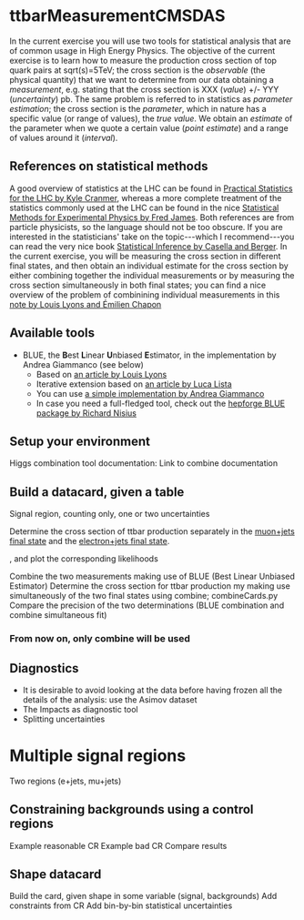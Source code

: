 # ttbarMeasurementCMSDAS


In the current exercise you will use two tools for statistical analysis that are of common usage in High Energy Physics.
The objective of the current exercise is to learn how to measure the production cross section of top quark pairs at sqrt(s)=5TeV; the cross section is the *observable* (the physical quantity) that we want to determine from our data obtaining a *measurement*, e.g. stating that the cross section is XXX (*value*) +/- YYY (*uncertainty*) pb. The same problem is referred to in statistics as *parameter estimation*; the cross section is the *parameter*, which in nature has a specific value (or range of values), the *true value*. We obtain an *estimate* of the parameter when we quote a certain value (*point estimate*) and a range of values around it (*interval*).

## References on statistical methods

A good overview of statistics at the LHC can be found in [Practical Statistics for the LHC by Kyle Cranmer](https://arxiv.org/abs/1503.07622), whereas a more complete treatment of the statistics commonly used at the LHC can be found in the nice [Statistical Methods for Experimental Physics by Fred James](https://www.amazon.com/Statistical-Methods-Experimental-Physics-2Nd/dp/9812705279). Both references are from particle physicists, so the language should not be too obscure. If you are interested in the statisticians' take on the topic---which I recommend---you can read the very nice book [Statistical Inference by Casella and Berger](https://www.amazon.fr/Statistical-Inference-George-Casella/dp/0495391875/). In the current exercise, you will be measuring the cross section in different final states, and then obtain an individual estimate for the cross section by either combining together the individual measurements or by measuring the cross section simultaneously in both final states; you can find a nice overview of the problem of combinining individual measurements in this [note by Louis Lyons and Émilien Chapon](https://arxiv.org/abs/1704.05540)


## Available tools

* BLUE, the **B**est **L**inear **U**nbiased **E**stimator, in the implementation by Andrea Giammanco (see below)
   - Based on [an article by Louis Lyons](http://www.sciencedirect.com/science/article/pii/0168900288900186)
   - Iterative extension based on [an article by Luca Lista](https://arxiv.org/abs/1405.3425)
   - You can use [a simple implementation by Andrea Giammanco](http://agiamman.web.cern.ch/agiamman/blue/)
   - In case you need a full-fledged tool, check out the [hepforge BLUE package by Richard Nisius](https://blue.hepforge.org/)






## Setup your environment

Higgs combination tool documentation: 
Link to combine documentation

## Build a datacard, given a table

Signal region, counting only, one or two uncertainties

Determine the cross section of ttbar production separately in the [muon+jets final state](examples/mujets.txt) and the [electron+jets final state](examples/eljets.txt).

, and plot the corresponding likelihoods

Combine the two measurements making use of BLUE (Best Linear Unbiased Estimator)
Determine the cross section for ttbar production my making use simultaneously of the two final states using combine; combineCards.py
Compare the precision of the two determinations (BLUE combination and combine simultaneous fit)

### From now on, only combine will be used

## Diagnostics
- It is desirable to avoid looking at the data before having frozen all the details of the analysis: use the Asimov dataset
- The Impacts as diagnostic tool
- Splitting uncertainties

# Multiple signal regions

Two regions (e+jets, mu+jets)

## Constraining backgrounds using a control regions

Example reasonable CR
Example bad CR
Compare results


## Shape datacard

Build the card, given shape in some variable (signal, backgrounds)
Add constraints from CR
Add bin-by-bin statistical uncertainties

